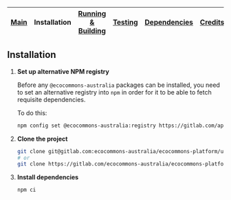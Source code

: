 
| [Main](README.md) | Installation | [Running &amp; Building](running-building.md) | [Testing](testing.md) | [Dependencies](dependencies.md) | [Credits](credits.md) |
|------|-------|-------|--------|--------|-------|

## Installation

1. __Set up alternative NPM registry__

    Before any `@ecocommons-australia` packages can be installed, you need to set an
    alternative registry into `npm` in order for it to be able to fetch requisite
    dependencies.

    To do this:
    ```bash
    npm config set @ecocommons-australia:registry https://gitlab.com/api/v4/packages/npm/
    ```

2. __Clone the project__

    ```bash
    git clone git@gitlab.com:ecocommons-australia/ecocommons-platform/ui-client.git
    # or
    git clone https://gitlab.com/ecocommons-australia/ecocommons-platform/ui-client.git
    ```

3. __Install dependencies__

    ```bash
    npm ci
    ```
